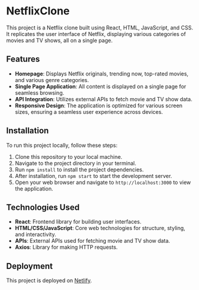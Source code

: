 # NetflixClone

This project is a Netflix clone built using React, HTML, JavaScript, and CSS. It replicates the user interface of Netflix, displaying various categories of movies and TV shows, all on a single page.

## Features

- **Homepage**: Displays Netflix originals, trending now, top-rated movies, and various genre categories.
- **Single Page Application**: All content is displayed on a single page for seamless browsing.
- **API Integration**: Utilizes external APIs to fetch movie and TV show data.
- **Responsive Design**: The application is optimized for various screen sizes, ensuring a seamless user experience across devices.

## Installation

To run this project locally, follow these steps:

1. Clone this repository to your local machine.
2. Navigate to the project directory in your terminal.
3. Run `npm install` to install the project dependencies.
4. After installation, run `npm start` to start the development server.
5. Open your web browser and navigate to `http://localhost:3000` to view the application.

## Technologies Used

- **React**: Frontend library for building user interfaces.
- **HTML/CSS/JavaScript**: Core web technologies for structure, styling, and interactivity.
- **APIs**: External APIs used for fetching movie and TV show data.
- **Axios**: Library for making HTTP requests.

## Deployment

This project is deployed on [Netlify](https://cibezimstreamverse.netlify.app/).
